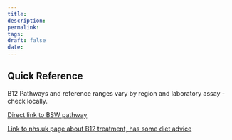 ```yaml
---
title:
description: 
permalink: 
tags: 
draft: false
date:
---
```

## Quick Reference

B12 Pathways and reference ranges vary by region and laboratory assay - check locally. 

[Direct link to BSW pathway](https://bswtogether.org.uk/medicines/wp-content/uploads/sites/3/2022/10/Vit-B12-treatment-pathway-Oct-22-minor-updateFINAL.pdf)

[Link to nhs.uk page about B12 treatment, has some diet advice](https://www.nhs.uk/conditions/vitamin-b12-or-folate-deficiency-anaemia/treatment/)



